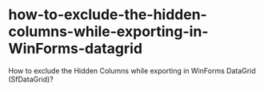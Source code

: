 # how-to-exclude-the-hidden-columns-while-exporting-in-WinForms-datagrid
How to exclude the Hidden Columns while exporting in WinForms DataGrid (SfDataGrid)?
